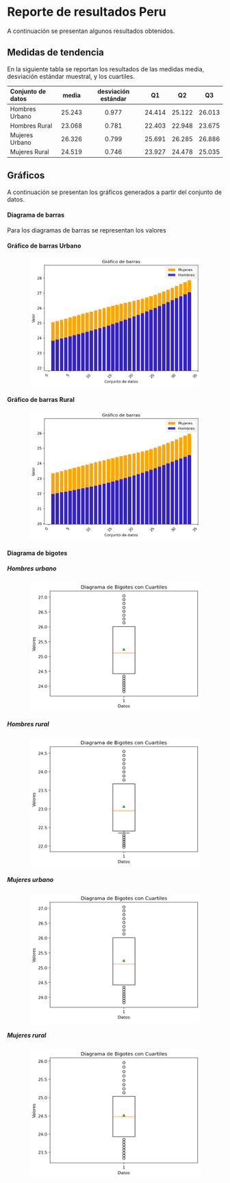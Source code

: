 
# Reporte de resultados Peru

A continuación se presentan algunos resultados obtenidos.

## Medidas de tendencia

En la siguiente tabla se reportan los resultados de las medidas media, desviación estándar muestral, y los cuartiles.

| Conjunto de datos | media | desviación estándar | Q1 | Q2 | Q3 |
| :-- | :--: | :--: | :--: | :--: | :--: |
| Hombres Urbano | 25.243  | 0.977  | 24.414 | 25.122  | 26.013 |
| Hombres Rural | 23.068  | 0.781  | 22.403 | 22.948  | 23.675 |
| Mujeres Urbano | 26.326  | 0.799  | 25.691 | 26.285  | 26.886 |
| Mujeres Rural | 24.519  | 0.746  | 23.927 | 24.478  | 25.035 |


## Gráficos

A continuación se presentan los gráficos generados a partir del conjunto de datos.


#### Diagrama de barras 

Para los diagramas de barras se representan los valores 

#### Gráfico de barras Urbano

<p align="center">
<img src="../../graphics/Peru/barras_urban.png" alt="Graphic 1" width="400" height="300">
</p>

#### Gráfico de barras Rural

<p align="center">
<img src="../../graphics/Peru/barras_rural.png" alt="Graphic 2" width="400" height="300">
</p>

#### Diagrama de bigotes

##### Hombres urbano

<p align="center">
<img src="../../graphics/Peru/bigotes_urban_men.png" alt="Graphic 3" width="400" height="300">
</p>

##### Hombres rural

<p align="center">
<img src="../../graphics/Peru/bigotes_rural_men.png" alt="Graphic 4" width="400" height="300">
</p>

##### Mujeres urbano

<p align="center">
<img src="../../graphics/Peru/bigotes_urban_men.png" alt="Graphic 5" width="400" height="300">
</p>

##### Mujeres rural

<p align="center">
<img src="../../graphics/Peru/bigotes_rural_women.png" alt="Graphic 6" width="400" height="300">
</p>


